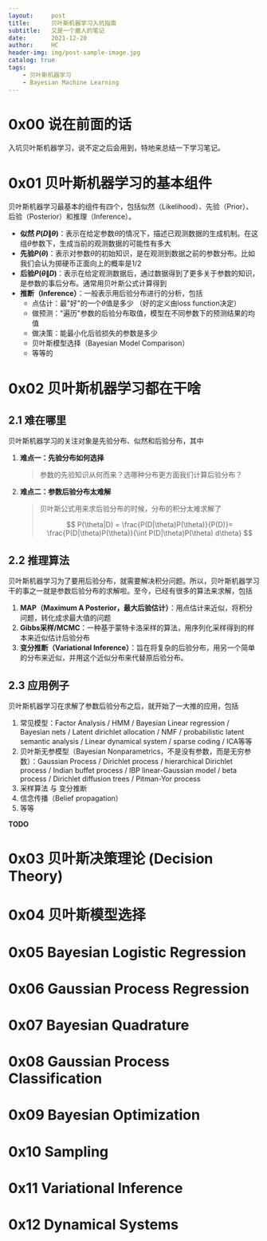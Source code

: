 ```yaml
---
layout:     post
title:      贝叶斯机器学习入坑指南
subtitle:   又是一个磨人的笔记
date:       2021-12-20
author:     HC
header-img: img/post-sample-image.jpg
catalog: true
tags:
    - 贝叶斯机器学习
    - Bayesian Machine Learning
---
```




# 0x00 说在前面的话

入坑贝叶斯机器学习，说不定之后会用到，特地来总结一下学习笔记。



# 0x01 贝叶斯机器学习的基本组件

贝叶斯机器学习最基本的组件有四个，包括似然（Likelihood）、先验（Prior）、后验（Posterior）和推理（Inference）。

- **似然 $P(D\|\theta)$**：表示在给定参数$\theta$的情况下，描述已观测数据的生成机制。在这组$\theta$参数下，生成当前的观测数据的可能性有多大
- **先验$P(\theta)$**：表示对参数$\theta$的初始知识，是在观测到数据之前的参数分布。比如我们会认为掷硬币正面向上的概率是1/2
- **后验$P(\theta\|D)$**：表示在给定观测数据后，通过数据得到了更多关于参数的知识，是参数的事后分布。通常用贝叶斯公式计算得到
- **推断（Inference）**：一般表示用后验分布进行的分析，包括
  - 点估计：最"好"的一个$\theta$值是多少 （好的定义由loss function决定）
  - 做预测："遍历"参数的后验分布取值，模型在不同参数下的预测结果的均值
  - 做决策：能最小化后验损失的参数是多少
  - 贝叶斯模型选择（Bayesian Model Comparison）
  - 等等的



# 0x02 贝叶斯机器学习都在干啥

## 2.1 难在哪里

贝叶斯机器学习的关注对象是先验分布、似然和后验分布，其中

1. **难点一：先验分布如何选择**

   > 参数的先验知识从何而来？选哪种分布更方面我们计算后验分布？

2. **难点二：参数后验分布太难解**

   > 贝叶斯公式用来求后验分布的时候，分布的积分太难求解了
   >
   >  
   > $$
   > P(\theta|D) = \frac{P(D|\theta)P(\theta)}{P(D)}= \frac{P(D|\theta)P(\theta)}{\int P(D|\theta)P(\theta) d\theta}
   > $$
   >  
   >
   > 



## 2.2 推理算法

贝叶斯机器学习为了要用后验分布，就需要解决积分问题。所以，贝叶斯机器学习干的事之一就是参数后验分布的求解啦。至今，已经有很多的算法来求解，包括

1. **MAP（Maximum A Posterior，最大后验估计）**：用点估计来近似，将积分问题，转化成求最大值的问题
2. **Gibbs采样/MCMC**：一种基于蒙特卡洛采样的算法，用序列化采样得到的样本来近似估计后验分布
3. **变分推断（Variational Inference）**：旨在将复杂的后验分布，用另一个简单的分布来近似，并用这个近似分布来代替原后验分布。



## 2.3 应用例子

贝叶斯机器学习在求解了参数后验分布之后，就开始了一大推的应用，包括

1. 常见模型：Factor Analysis / HMM / Bayesian Linear regression / Bayesian nets / Latent dirichlet allocation / NMF / probabilistic latent semantic analysis / Linear dynamical system / sparse coding / ICA等等
2. 贝叶斯无参模型（Bayesian Nonparametrics，不是没有参数，而是无穷参数）：Gaussian Process / Dirichlet process / hierarchical Dirichlet process / Indian buffet process / IBP linear-Gaussian model / beta process / Dirichlet diffusion trees / Pitman-Yor process
3. 采样算法 与 变分推断
4. 信念传播（Belief propagation）
5. 等等

 



**TODO**





# 0x03 贝叶斯决策理论 (Decision Theory)



# 0x04 贝叶斯模型选择



# 0x05 Bayesian Logistic Regression



# 0x06 Gaussian Process Regression



# 0x07 Bayesian Quadrature



# 0x08 Gaussian Process Classification



# 0x09 Bayesian Optimization



# 0x10 Sampling



# 0x11 Variational Inference



# 0x12 Dynamical Systems





